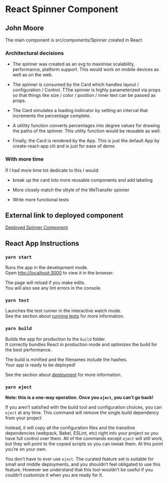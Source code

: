 # React Spinner Component
## John Moore

The main component is src/components/Spinner created in React

### Architectural decisions

- The spinner was created as an svg to maximise scalability, performance, platform support. This would work on mobile devices as well as on the web.

- The spinner is consumed by the Card which handles layout / configuration / Control. TThe spinner is highly parameterized via props so that things like size / color / position / inner text can be passed as props.

- The Card simulates a loading indiicator by setting an interval that increments the percentage complete. 

- A utilitty function converts percentages into degree values for drawing the paths of the spinner. This utility function would be reusable as well.

- Finally, the Card is rendered by the App. This is just the default App by create-react-app clii and is just for ease of demo

### With more time

If I had more time tot dedicate to this I would:

- break up the card into more reusable components and add labeling

- More closely match the sttyle of the WeTransfer spinner

- Write more functional tests

## External link to deployed component

[Deployed Spinner Component](https://spinner-jet.vercel.app/)

## React App Instructions

### `yarn start`

Runs the app in the development mode.\
Open [http://localhost:3000](http://localhost:3000) to view it in the browser.

The page will reload if you make edits.\
You will also see any lint errors in the console.

### `yarn test`

Launches the test runner in the interactive watch mode.\
See the section about [running tests](https://facebook.github.io/create-react-app/docs/running-tests) for more information.

### `yarn build`

Builds the app for production to the `build` folder.\
It correctly bundles React in production mode and optimizes the build for the best performance.

The build is minified and the filenames include the hashes.\
Your app is ready to be deployed!

See the section about [deployment](https://facebook.github.io/create-react-app/docs/deployment) for more information.

### `yarn eject`

**Note: this is a one-way operation. Once you `eject`, you can’t go back!**

If you aren’t satisfied with the build tool and configuration choices, you can `eject` at any time. This command will remove the single build dependency from your project.

Instead, it will copy all the configuration files and the transitive dependencies (webpack, Babel, ESLint, etc) right into your project so you have full control over them. All of the commands except `eject` will still work, but they will point to the copied scripts so you can tweak them. At this point you’re on your own.

You don’t have to ever use `eject`. The curated feature set is suitable for small and middle deployments, and you shouldn’t feel obligated to use this feature. However we understand that this tool wouldn’t be useful if you couldn’t customize it when you are ready for it.

